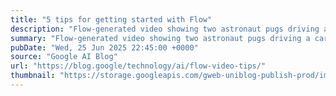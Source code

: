 ```yaml
---
title: "5 tips for getting started with Flow"
description: "Flow-generated video showing two astronaut pugs driving a car in outer space, with text overlaid saying 'Find your Flow'"
summary: "Flow-generated video showing two astronaut pugs driving a car in outer space, with text overlaid saying 'Find your Flow'"
pubDate: "Wed, 25 Jun 2025 22:45:00 +0000"
source: "Google AI Blog"
url: "https://blog.google/technology/ai/flow-video-tips/"
thumbnail: "https://storage.googleapis.com/gweb-uniblog-publish-prod/images/GetStartedwithFlow_SS.width-1300.png"
---
```


